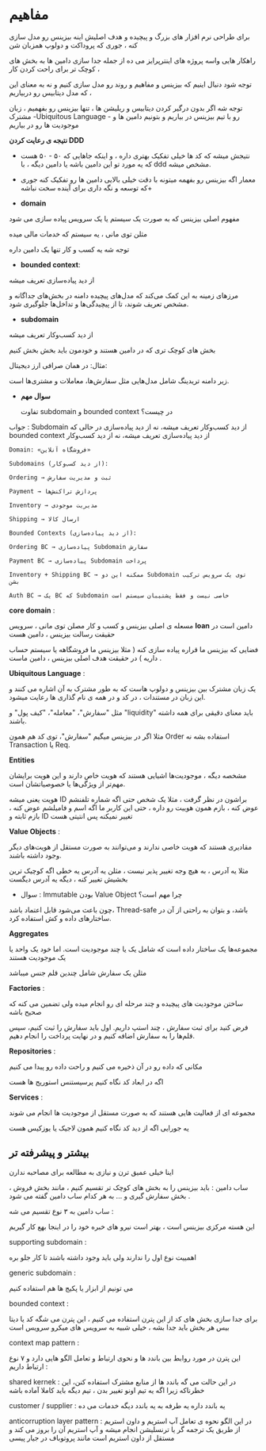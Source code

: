# مفاهیم

برای طراحی نرم افزار های بزرگ و پیچیده  و هدف اصلیش اینه بیزینس رو مدل سازی کنه ، جوری که پروداکت و دولوپ همزبان شن

راهکار هایی واسه پروژه های اینترپرایز می ده از جمله جدا سازی دامین ها به بخش های کوچک تر برای راحت کردن کار ، 

توجه شود دنبال اینیم که بیزینس و مفاهیم و روند رو مدل سازی کنیم و نه به معنای این که مدل دیتابیس رو دربیاریم ، 

توجه شه اگر بدون درگیر کردن دیتابیس و ریلیشن ها ، تنها بیزینس رو بفهمیم ، زبان مشترک -Ubiquitous Language - رو با تیم بیزینس در بیاریم و بتونیم دامین ها و موجودیت ها رو در بیاریم

**نتیجه ی رعایت کردن DDD**

+ نتیجش میشه که کد ها خیلی تفکیک بهتری داره ، و اینکه جاهایی که ۵۰ - ۵۰ هست که یه مورد تو این دامین باشه یا دامین دیگه ، با ddd مشخص میشه.

+ معمار اگه بیزینس رو بفهمه میتونه با دقت خیلی بالایی دامین ها رو تفکیک کنه جوری که توسعه و نگه داری برای آینده سخت نباشه+ 




+ **domain**

مفهوم اصلی بیزینس که به صورت یک سیستم یا یک سرویس پیاده سازی می شود

مثلن توی مانی ، یه سیستم که خدمات مالی میده

توجه شه یه کسب و کار تنها یک دامین داره 


+ **bounded context**:

 از دید پیاده‌سازی تعریف میشه

مرزهای زمینه به این کمک می‌کند که مدل‌های پیچیده دامنه در بخش‌های جداگانه و مشخص تعریف شوند، تا از پیچیدگی‌ها و تداخل‌ها جلوگیری شود.

+ **subdomain**

از دید کسب‌وکار تعریف میشه

بخش های کوچک تری که در دامین هستند و خودمون باید بخش بخش کنیم

مثال: در همان صرافی ارز دیجیتال:

زیر دامنه تریدینگ شامل مدل‌هایی مثل سفارش‌ها، معاملات و مشتری‌ها است.

+ **سوال مهم**

  تفاوت subdomain و bounded context در چیست؟

جواب : Subdomain از دید کسب‌وکار تعریف میشه، نه از دید پیاده‌سازی در حالی که bounded context از دید پیاده‌سازی تعریف میشه، نه از دید کسب‌وکار
```
Domain: «فروشگاه آنلاین»

Subdomains (از دید کسب‌وکار):

Ordering → ثبت و مدیریت سفارش

Payment → پردازش تراکنش‌ها

Inventory → مدیریت موجودی

Shipping → ارسال کالا

Bounded Contexts (از دید پیاده‌سازی):

Ordering BC → پیاده‌سازی Subdomain سفارش

Payment BC → پیاده‌سازی Subdomain پرداخت

Inventory + Shipping BC → ممکنه این دو Subdomain توی یک سرویس ترکیب بشن

Auth BC → یک BC که Subdomain خاصی نیست و فقط پشتیبان سیستم است
```



**core domain** : 

مسعله ی اصلی بیزینس و کسب و کار مصلن توی مانی ، سرویس **loan** دامین است در حقیقت رسالت بیزینس ، دامین هست

فضایی که بیزینس ما قراره پیاده سازی کنه ( مثلا بیزینس ما فروشگاهه یا سیستم حساب داریه ) در حقیقت هدف اصلی بیزینس ، دامین ماست .

**Ubiquitous Language** :

یک زبان مشترک بین بیزینس و دولوپ هاست که به طور مشترک به آن اشاره می کنند و این زبان در مستندات ، در کد و در همه ی نام گذاری ها رعایت میشود.

مثل "سفارش"، "معامله"، "کیف پول" و "liquidity" باید معنای دقیقی برای همه داشته باشند.

مثلا اگر در بیزینس میگیم "سفارش"، توی کد هم همون Order استفاده بشه نه Transaction یا Req.




**Entities**

مشخصه دیگه ، 
موجودیت‌ها اشیایی هستند که هویت خاص دارند و این هویت برایشان مهم‌تر از ویژگی‌ها یا خصوصیاتشان است.

هویت یعنی میشه ID براشون در نظر گرفت ، مثلا یک شخص حتی اگه شماره تلفنشم عوض کنه ، بازم همون هوییت رو داره ، حتی این کاربر ما اگه اسم و فامیلشم عوض کنه ، بازم ثابته و ID تغییر نمیکنه پس انتیتی هست

**Value Objects** :

مقادیری هستند که هویت خاصی ندارند و می‌توانند به صورت مستقل از هویت‌های دیگر وجود داشته باشند.


مثلا یه آدرس ، به هیچ وجه تغییر پذیر نیست ، مثلن یه آدرس یه خطی اگه کوچیک ترین بخشیش تغییر کنه ، دیگه یه آدرس دیگست 


+ سوال : Immutable بودن Value Object چرا مهم است؟

چون باعث می‌شود قابل اعتماد باشد، Thread-safe باشد، و بتوان به راحتی از آن در ساختارهای داده و کش استفاده کرد.



**Aggregates**


مجموعه‌ها یک ساختار داده است که شامل یک یا چند موجودیت است. اما خود یک واحد یا یک موجودیت هستند

مثلن یک سفارش شامل چندین قلم جنس میباشد

**Factories** :

ساختن موجودیت های پیچیده و چند مرحله ای رو انجام میده ولی تضمین می کنه که صحیح باشه

فرض کنید برای ثبت سفارش ، چند استپ داریم. اول باید سفارش را ثبت کنیم، سپس قلم‌ها را به سفارش اضافه کنیم و در نهایت پرداخت را انجام دهیم.

**Repositories** :

مکانی که داده رو در آن ذخیره می کنیم و راحت  داده رو پیدا می کنیم


اگه در ابعاد کد نگاه کنیم پرسیستنس استوریج ها هست


**Services** :

مجموعه ای از فعالیت هایی هستند که به صورت مستقل از موجودیت ها انجام می شوند

یه جورایی اگه از دید کد نگاه کنیم همون لاجیک یا یوزکیس هست



## بیشتر و پیشرفته تر

اینا خیلی عمیق ترن و نیازی به مطالعه برای مصاحبه ندارن


ساب دامین :
باید بیزینس را به بخش های کوچک تر تقسیم کنیم ، مانند بخش فروش ، بخش سفارش گیری و ... به هر کدام ساب دامین گفته می شود .


ساب دامین به ۳ نوع تقسیم می شه :


این هسته مرکزی بیزینس است ، بهتر است نیرو های خبره خود را در اینجا بهع کار گیریم 

supporting subdomain :

اهمییت نوع اول را ندارند ولی باید وجود داشته باشند تا کار جلو بره 

generic subdomain :

می تونیم از ابزار یا پکیج ها هم استفاده کنیم

bounded context  :

برای جدا سازی بخش های کد از این پترن استفاده می کنیم ، این پترن می شگه کد یا دیتا بیس هر بخش باید جدا بشه ، خیلی شبیه به سرویس های میکرو سرویس است 

context map pattern :

این پترن در مورد روابط بین باندد ها و نحوی ارتباط و تعامل الگو هایی دارد و ۷ نوع ارتباط داریم :

shared kernek :
در این حالت می گه باندد ها از منابع مشترک استفاده کنن، این خطرناکه زیرا اگه یه تیم اونو تغییر بدن ، تیم دیگه باید کاملا آماده باشه

customer / supplier : 
یه باندد داره یه طرفه به یه باندد دیگه خدمات می ده

anticorruption layer pattern :
در این الگو نحوه ی تعامل آپ استریم و داون استریم از طریق یک ترجمه گر یا ترنسلیشن انجام میشه و آپ استریم  آن را بروز می کند و مستقل از داون استریم است مانند پروتوباف در جیار پیسی



